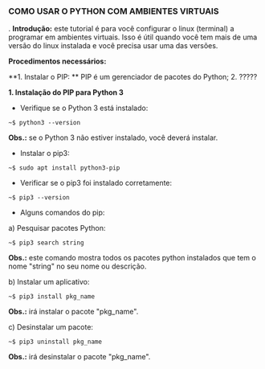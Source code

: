 ### COMO USAR O PYTHON COM AMBIENTES VIRTUAIS

. **Introdução:** este tutorial é para você configurar o linux (terminal) a programar em ambientes virtuais. Isso é útil quando você tem mais de uma versão do linux instalada e você precisa usar uma das versões.

**Procedimentos necessários:**

**1. Instalar o PIP: ** PIP é um gerenciador de pacotes do Python;
2. ?????




**1. Instalação do PIP para Python 3**

- Verifique se o Python 3 está instalado:
```
~$ python3 --version
```

**Obs.:** se o Python 3 não estiver instalado, você deverá instalar. 

- Instalar o pip3:

```
~$ sudo apt install python3-pip
```

- Verificar se o pip3 foi instalado corretamente:

```
~$ pip3 --version
```

- Alguns comandos do pip:

a) Pesquisar pacotes Python:

```
~$ pip3 search string
```
**Obs.:** este comando mostra todos os pacotes python instalados que tem o nome "string" no seu nome ou descrição.

b) Instalar um aplicativo:

```
~$ pip3 install pkg_name
```

**Obs.:** irá instalar o pacote "pkg_name".

c) Desinstalar um pacote:

```
~$ pip3 uninstall pkg_name
```

**Obs.:** irá desinstalar o pacote "pkg_name".

